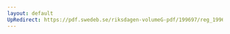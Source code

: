 ```yaml
---
layout: default
UpRedirect: https://pdf.swedeb.se/riksdagen-volumeG-pdf/199697/reg_199697/reg_199697_0222.pdf
---
```

